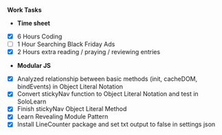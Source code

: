 **Work Tasks**

- **Time sheet**
- [X] 6 Hours Coding
- [ ] 1 Hour Searching Black Friday Ads
- [X] 2 Hours extra reading / praying / reviewing entries

- **Modular JS**
- [X] Analyzed relationship between basic methods (init, cacheDOM, bindEvents) in Object Literal Notation
- [X] Convert stickyNav function to Object Literal Notation and test in SoloLearn
- [X] Finish stickyNav Object Literal Method
- [X] Learn Revealing Module Pattern
- [X] Install LineCounter package and set txt output to false in settings json
